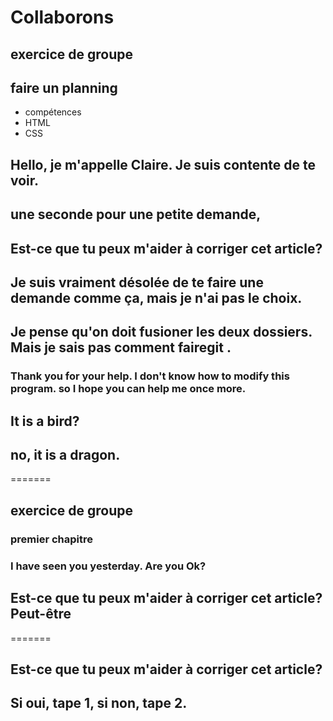 
# Collaborons

 ## exercice de groupe
 ## faire un planning

* compétences
* HTML 
* CSS
## Hello, je m'appelle Claire. Je suis contente de te voir. 
## une seconde pour une petite demande, 
## Est-ce que tu peux m'aider à corriger cet article?

## Je suis vraiment désolée de te faire une demande comme ça, mais je n'ai pas le choix.

## Je pense qu'on doit fusioner les deux dossiers. Mais je sais pas comment fairegit .

### Thank you for your help. I don't know how to modify this program. so I hope you can help me once more.

## It is a bird?
## no, it is a dragon.
=======

## exercice de groupe

### premier chapitre


### I have seen you yesterday. Are you Ok?

## Est-ce que tu peux m'aider à corriger cet article? Peut-être
=======
## Est-ce que tu peux m'aider à corriger cet article?
## Si oui, tape 1, si non, tape 2.

